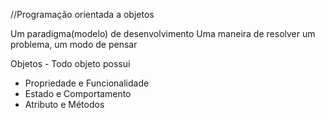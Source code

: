 //Programação orientada a objetos

Um paradigma(modelo) de desenvolvimento
Uma maneira de resolver um problema, um modo de pensar 

Objetos - Todo objeto possui
- Propriedade e Funcionalidade
- Estado e Comportamento
- Atributo e Métodos
